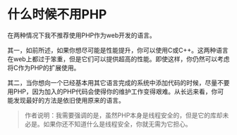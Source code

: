 # 什么时候不用PHP

在两种情况下我不推荐使用PHP作为web开发的语言。

其一，如前所述，如果你想尽可能是性能提升，你可以使用C或C++。这两种语言在web上都过于笨重，但是它们可以提供超高的性能。即使这样，你仍然可以考虑将C作为PHP的扩展使用。

其二，当你想向一个已经基本用其它语言完成的系统中添加代码的时候，尽量不要用PHP，因为加入的PHP代码会使得你的维护工作变得艰难。从长远来看，你可能发现最好的方法是依旧使用原来的语言。

> 作者说明：我需要强调的是，虽然PHP本身是线程安全的，但是它的库却未必是。如果你还不知道什么是线程安全，你就无需为它担心。
